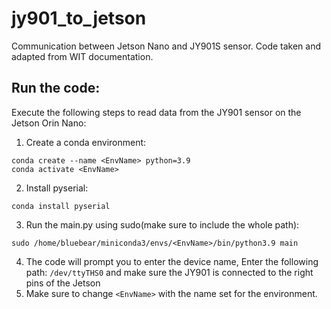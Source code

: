 # jy901_to_jetson
Communication between Jetson Nano and JY901S sensor.
Code taken and adapted from WIT documentation.

## Run the code:

Execute the following steps to read data from the JY901 sensor on the Jetson Orin Nano:
1. Create a conda environment:
   
```
conda create --name <EnvName> python=3.9
conda activate <EnvName>
```

2. Install pyserial:

```
conda install pyserial
```

3. Run the main.py using sudo(make sure to include the whole path):

```
sudo /home/bluebear/miniconda3/envs/<EnvName>/bin/python3.9 main
```

4. The code will prompt you to enter the device name, Enter the following path: ``` /dev/ttyTHS0 ``` and make sure the JY901 is connected to the right pins of the Jetson
5. Make sure to change ``` <EnvName> ``` with the name set for the environment.
